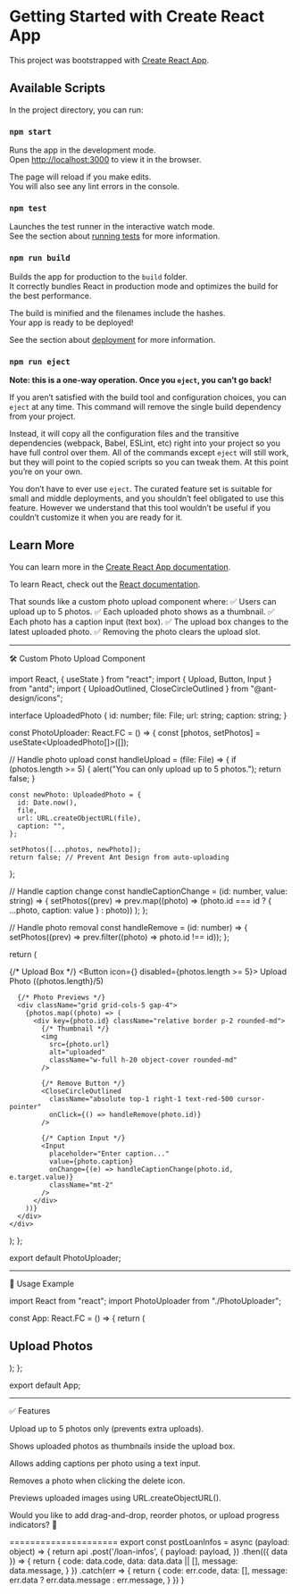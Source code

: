# Getting Started with Create React App

This project was bootstrapped with [Create React App](https://github.com/facebook/create-react-app).

## Available Scripts

In the project directory, you can run:

### `npm start`

Runs the app in the development mode.\
Open [http://localhost:3000](http://localhost:3000) to view it in the browser.

The page will reload if you make edits.\
You will also see any lint errors in the console.

### `npm test`

Launches the test runner in the interactive watch mode.\
See the section about [running tests](https://facebook.github.io/create-react-app/docs/running-tests) for more information.

### `npm run build`

Builds the app for production to the `build` folder.\
It correctly bundles React in production mode and optimizes the build for the best performance.

The build is minified and the filenames include the hashes.\
Your app is ready to be deployed!

See the section about [deployment](https://facebook.github.io/create-react-app/docs/deployment) for more information.

### `npm run eject`

**Note: this is a one-way operation. Once you `eject`, you can’t go back!**

If you aren’t satisfied with the build tool and configuration choices, you can `eject` at any time. This command will remove the single build dependency from your project.

Instead, it will copy all the configuration files and the transitive dependencies (webpack, Babel, ESLint, etc) right into your project so you have full control over them. All of the commands except `eject` will still work, but they will point to the copied scripts so you can tweak them. At this point you’re on your own.

You don’t have to ever use `eject`. The curated feature set is suitable for small and middle deployments, and you shouldn’t feel obligated to use this feature. However we understand that this tool wouldn’t be useful if you couldn’t customize it when you are ready for it.

## Learn More

You can learn more in the [Create React App documentation](https://facebook.github.io/create-react-app/docs/getting-started).

To learn React, check out the [React documentation](https://reactjs.org/).

That sounds like a custom photo upload component where:
✅ Users can upload up to 5 photos.
✅ Each uploaded photo shows as a thumbnail.
✅ Each photo has a caption input (text box).
✅ The upload box changes to the latest uploaded photo.
✅ Removing the photo clears the upload slot.


---

🛠 Custom Photo Upload Component

import React, { useState } from "react";
import { Upload, Button, Input } from "antd";
import { UploadOutlined, CloseCircleOutlined } from "@ant-design/icons";

interface UploadedPhoto {
  id: number;
  file: File;
  url: string;
  caption: string;
}

const PhotoUploader: React.FC = () => {
  const [photos, setPhotos] = useState<UploadedPhoto[]>([]);

  // Handle photo upload
  const handleUpload = (file: File) => {
    if (photos.length >= 5) {
      alert("You can only upload up to 5 photos.");
      return false;
    }

    const newPhoto: UploadedPhoto = {
      id: Date.now(),
      file,
      url: URL.createObjectURL(file),
      caption: "",
    };

    setPhotos([...photos, newPhoto]);
    return false; // Prevent Ant Design from auto-uploading
  };

  // Handle caption change
  const handleCaptionChange = (id: number, value: string) => {
    setPhotos((prev) =>
      prev.map((photo) => (photo.id === id ? { ...photo, caption: value } : photo))
    );
  };

  // Handle photo removal
  const handleRemove = (id: number) => {
    setPhotos((prev) => prev.filter((photo) => photo.id !== id));
  };

  return (
    <div className="space-y-4 p-4 border rounded-md">
      {/* Upload Box */}
      <Upload
        beforeUpload={handleUpload}
        showUploadList={false}
        accept="image/*"
      >
        <Button icon={<UploadOutlined />} disabled={photos.length >= 5}>
          Upload Photo ({photos.length}/5)
        </Button>
      </Upload>

      {/* Photo Previews */}
      <div className="grid grid-cols-5 gap-4">
        {photos.map((photo) => (
          <div key={photo.id} className="relative border p-2 rounded-md">
            {/* Thumbnail */}
            <img
              src={photo.url}
              alt="uploaded"
              className="w-full h-20 object-cover rounded-md"
            />

            {/* Remove Button */}
            <CloseCircleOutlined
              className="absolute top-1 right-1 text-red-500 cursor-pointer"
              onClick={() => handleRemove(photo.id)}
            />

            {/* Caption Input */}
            <Input
              placeholder="Enter caption..."
              value={photo.caption}
              onChange={(e) => handleCaptionChange(photo.id, e.target.value)}
              className="mt-2"
            />
          </div>
        ))}
      </div>
    </div>
  );
};

export default PhotoUploader;


---

🚀 Usage Example

import React from "react";
import PhotoUploader from "./PhotoUploader";

const App: React.FC = () => {
  return (
    <div className="max-w-md mx-auto mt-10">
      <h2 className="text-xl font-semibold mb-4">Upload Photos</h2>
      <PhotoUploader />
    </div>
  );
};

export default App;


---

✅ Features

Upload up to 5 photos only (prevents extra uploads).

Shows uploaded photos as thumbnails inside the upload box.

Allows adding captions per photo using a text input.

Removes a photo when clicking the delete icon.

Previews uploaded images using URL.createObjectURL().


Would you like to add drag-and-drop, reorder photos, or upload progress indicators? 🚀



=====================
export const postLoanInfos = async (payload: object) => {
  return api
    .post('/loan-infos', {
      payload: payload,
    })
    .then(({ data }) => {
      return {
        code: data.code,
        data: data.data || [],
        message: data.message,
      }
    })
    .catch(err => {
      return {
        code: err.code,
        data: [],
        message: err.data ? err.data.message : err.message,
      }
    })
}
